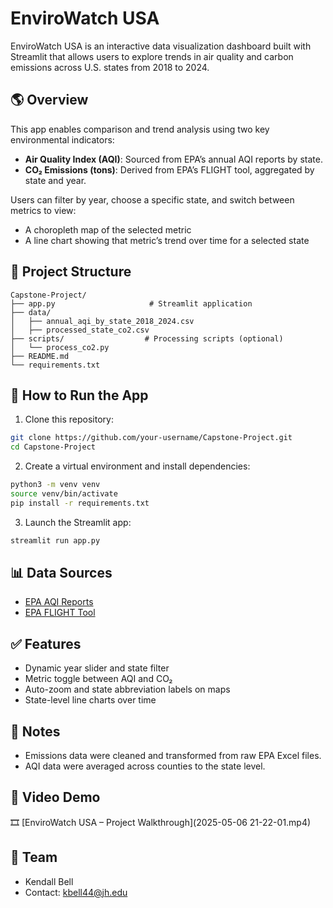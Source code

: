 # EnviroWatch USA

EnviroWatch USA is an interactive data visualization dashboard built with Streamlit that allows users to explore trends in air quality and carbon emissions across U.S. states from 2018 to 2024.

## 🌎 Overview
This app enables comparison and trend analysis using two key environmental indicators:
- **Air Quality Index (AQI)**: Sourced from EPA’s annual AQI reports by state.
- **CO₂ Emissions (tons)**: Derived from EPA’s FLIGHT tool, aggregated by state and year.

Users can filter by year, choose a specific state, and switch between metrics to view:
- A choropleth map of the selected metric
- A line chart showing that metric’s trend over time for a selected state

## 📁 Project Structure
```
Capstone-Project/
├── app.py                     # Streamlit application
├── data/
│   ├── annual_aqi_by_state_2018_2024.csv
│   ├── processed_state_co2.csv
├── scripts/                  # Processing scripts (optional)
│   └── process_co2.py
├── README.md
└── requirements.txt
```

## 🧪 How to Run the App
1. Clone this repository:
```bash
git clone https://github.com/your-username/Capstone-Project.git
cd Capstone-Project
```

2. Create a virtual environment and install dependencies:
```bash
python3 -m venv venv
source venv/bin/activate
pip install -r requirements.txt
```

3. Launch the Streamlit app:
```bash
streamlit run app.py
```

## 📊 Data Sources
- [EPA AQI Reports](https://www.epa.gov/air-trends)
- [EPA FLIGHT Tool](https://ghgdata.epa.gov/ghgp/main.do)

## ✅ Features
- Dynamic year slider and state filter
- Metric toggle between AQI and CO₂
- Auto-zoom and state abbreviation labels on maps
- State-level line charts over time

## 📌 Notes
- Emissions data were cleaned and transformed from raw EPA Excel files.
- AQI data were averaged across counties to the state level.

## 🎥 Video Demo
🎞️ [EnviroWatch USA – Project Walkthrough](2025-05-06 21-22-01.mp4)

## 👥 Team
- Kendall Bell
- Contact: kbell44@jh.edu
